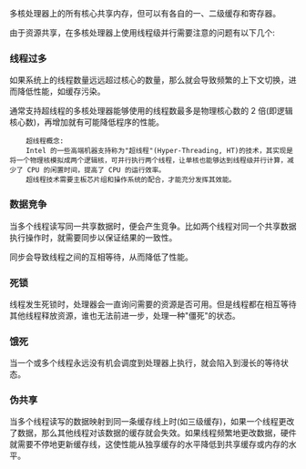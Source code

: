 
多核处理器上的所有核心共享内存，但可以有各自的一、二级缓存和寄存器。

由于资源共享，在多核处理器上使用线程级并行需要注意的问题有以下几个:


### 线程过多

如果系统上的线程数量远远超过核心的数量，那么就会导致频繁的上下文切换，进而降低性能，如缓存污染。

通常支持超线程的多核处理器能够使用的线程数最多是物理核心数的 2 倍(即逻辑核心数)，再增加就有可能降低程序的性能。

```
    超线程概念:
    Intel 的一些高端机器支持称为"超线程"(Hyper-Threading, HT)的技术，其实现是将一个物理核模拟成两个逻辑核，可并行执行两个线程，让单核也能够达到线程级并行计算，减少了 CPU 的闲置时间，提高了 CPU 的运行效率。
    超线程技术需要主板芯片组和操作系统的配合，才能充分发挥其效能。
```


### 数据竞争

当多个线程读写同一共享数据时，便会产生竞争。比如两个线程对同一个共享数据执行操作时，就需要同步以保证结果的一致性。

同步会导致线程之间的互相等待，从而降低了性能。


### 死锁

线程发生死锁时，处理器会一直询问需要的资源是否可用。但是线程都在相互等待其他线程释放资源，谁也无法前进一步，处理一种"僵死"的状态。


### 饿死

当一个或多个线程永远没有机会调度到处理器上执行，就会陷入到漫长的等待状态。


### 伪共享

当多个线程读写的数据映射到同一条缓存线上时(如三级缓存)，如果一个线程更改了数据，那么其他线程对该数据的缓存就会失效。如果线程频繁地更改数据，硬件就需要不停地更新缓存线，这使性能从独享缓存的水平降低到共享缓存或内存的水平。